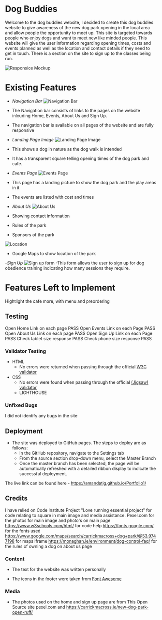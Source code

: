 # Dog Buddies

Welcome to the dog buddies website, I decided to create this dog buddies website to give awareness of the new dog park opening in the local area and allow people the opportunity to meet up.
This site is targeted towards people who enjoy dogs and want to meet new like minded people. This website will give the user information regarding opening times, costs and events planned as well as the location and contact details if they need to get in touch. There is a section on the site to sign up to the classes being run.

![Responsice Mockup](assets/images/Mockup.png)

# Existing Features

- _Navigation Bar_
  ![Navigation Bar](assets/images/Navigation.png)
- The Navigation bar consists of links to the pages on the website inlcuding Home, Events, About Us and Sign Up.
- The navigation bar is available on all pages of the website and are fully responsive

- _Landing Page Image_
  ![Landing Page Image](assets/images/Doginforest.jpg)
- This shows a dog in nature as the dog walk is intended
- It has a transparent square telling opening times of the dog park and cafe.

- _Events Page_
  ![Events Page](assets/images/Events-Details-Page.png)
- This page has a landing picture to show the dog park and the play areas in it
- The events are listed with cost and times

- _About Us_
  ![About Us](assets/images/about-us-details.png)
- Showing contact information
- Rules of the park
- Sponsors of the park

![Location](assets/images/Location.png)

- Google Maps to show location of the park

-_Sign Up_
![Sign up form](assets/images/sign-up-details.png)
-This form allows the user to sign up for dog obedience training indicating how many sessions they require.

# Features Left to Implement

Hightlight the cafe more, with menu and preordering

## Testing

Open Home Link on each page PASS
Open Events Link on each Page PASS
Open About Us Link on each page PASS
Open Sign Up Link on each Page PASS
Check tablet size response PASS
Check phone size response PASS

### Validator Testing

- HTML
  - No errors were returned when passing through the official [W3C validator](https://validator.w3.org/nu/?doc=https%3A%2F%2Famandatig.github.io%2FPortfolio1%2F)
- CSS
  - No errors were found when passing through the official [(Jigsaw) validator](https://jigsaw.w3.org/css-validator/validator?uri=https%3A%2F%2Famandatig.github.io%2FPortfolio1%2F&profile=css3svg&usermedium=all&warning=1&vextwarning=&lang=en)
  - LIGHTHOUSE

### Unfixed Bugs

I did not identify any bugs in the site

## Deployment

- The site was deployed to GitHub pages. The steps to deploy are as follows:
  - In the GitHub repository, navigate to the Settings tab
  - From the source section drop-down menu, select the Master Branch
  - Once the master branch has been selected, the page will be automatically refreshed with a detailed ribbon display to indicate the successful deployment.

The live link can be found here - <https://amandatig.github.io/Portfolio1/>

## Credits

I have relied on Code Institute Project "Love running essential project" for code relating to square in main image and media assistance.
Pexel.com for the photos for main image and photo's on main page
<https://www.w3schools.com/html/> for code help
<https://fonts.google.com/> for the fonts used
<https://www.google.com/maps/search/carrickmacross+dog+park/@53.9747198> for maps iframe
https://monaghan.ie/environment/dog-control-faq/ for the rules of owning a dog on about us page

### Content

- The text for the website was written personally

- The icons in the footer were taken from [Font Awesome](https://fontawesome.com/)

### Media

- The photos used on the home and sign up page are from This Open Source site pexel.com and <https://carrickmacross.ie/new-dog-park-open-ruff/>

